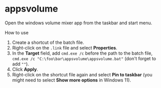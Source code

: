 # appsvolume

Open the windows volume mixer app from the taskbar and start menu.

How to use

1. Create a shortcut of the batch file.
2. Right-click on the `.link` file and select **Properties**.
3. In the **Target** field, add `cmd.exe /c` before the path to the batch file, `cmd.exe /c "C:\foo\bar\appsvolume\appsvolume.bat"` (don't forget to add `""`).
4. Click **Apply**.
5. Right-click on the shortcut file again and select **Pin to taskbar** (you might need to select **Show more options** in Windows 11).

